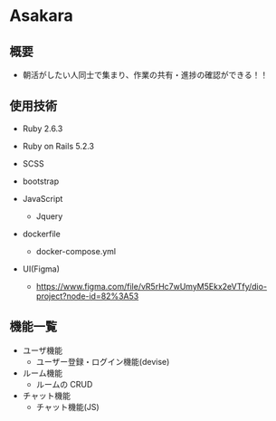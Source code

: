 # Asakara

## 概要

* 朝活がしたい人同士で集まり、作業の共有・進捗の確認ができる！！

## 使用技術

* Ruby 2.6.3
* Ruby on Rails 5.2.3
* SCSS
* bootstrap
* JavaScript
    * Jquery
* dockerfile
    * docker-compose.yml

* UI(Figma)
    * https://www.figma.com/file/vR5rHc7wUmyM5Ekx2eVTfy/dio-project?node-id=82%3A53
    
## 機能一覧

* ユーザ機能
    * ユーザー登録・ログイン機能(devise)
* ルーム機能
    * ルームの CRUD
* チャット機能
    * チャット機能(JS)